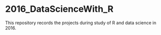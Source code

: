 # 2016_DataScienceWith_R
This repository records the projects during study of R and data science in 2016.
